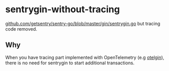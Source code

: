 # sentrygin-without-tracing
[github.com/getsentry/sentry-go/blob/master/gin/sentrygin.go](https://github.com/getsentry/sentry-go/blob/v0.32.0/gin/sentrygin.go) but tracing code removed.

## Why
When you have tracing part implemented with OpenTelemetry (e.g [otelgin](https://github.com/open-telemetry/opentelemetry-go-contrib/blob/main/instrumentation/github.com/gin-gonic/gin/otelgin/gin.go)), there is no need for sentrygin to start additional transactions.
